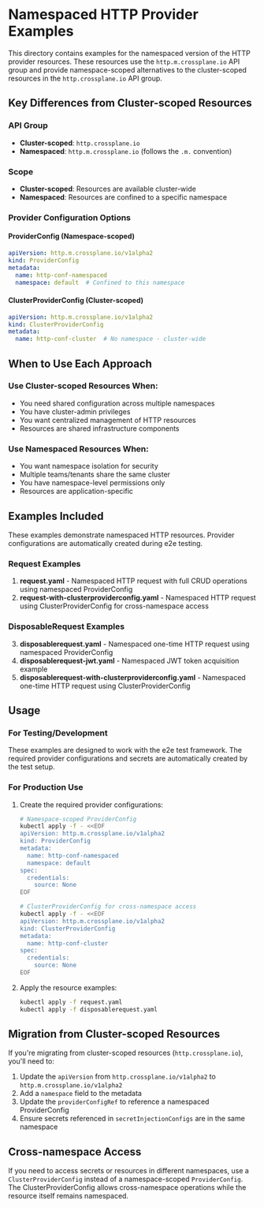 # Namespaced HTTP Provider Examples

This directory contains examples for the namespaced version of the HTTP provider resources. These resources use the `http.m.crossplane.io` API group and provide namespace-scoped alternatives to the cluster-scoped resources in the `http.crossplane.io` API group.

## Key Differences from Cluster-scoped Resources

### API Group
- **Cluster-scoped**: `http.crossplane.io`
- **Namespaced**: `http.m.crossplane.io` (follows the `.m.` convention)

### Scope
- **Cluster-scoped**: Resources are available cluster-wide
- **Namespaced**: Resources are confined to a specific namespace

### Provider Configuration Options

#### ProviderConfig (Namespace-scoped)
```yaml
apiVersion: http.m.crossplane.io/v1alpha2
kind: ProviderConfig
metadata:
  name: http-conf-namespaced
  namespace: default  # Confined to this namespace
```

#### ClusterProviderConfig (Cluster-scoped)
```yaml
apiVersion: http.m.crossplane.io/v1alpha2
kind: ClusterProviderConfig
metadata:
  name: http-conf-cluster  # No namespace - cluster-wide
```

## When to Use Each Approach

### Use Cluster-scoped Resources When:
- You need shared configuration across multiple namespaces
- You have cluster-admin privileges
- You want centralized management of HTTP resources
- Resources are shared infrastructure components

### Use Namespaced Resources When:
- You want namespace isolation for security
- Multiple teams/tenants share the same cluster
- You have namespace-level permissions only
- Resources are application-specific

## Examples Included

These examples demonstrate namespaced HTTP resources. Provider configurations are automatically created during e2e testing.

### Request Examples
1. **request.yaml** - Namespaced HTTP request with full CRUD operations using namespaced ProviderConfig
2. **request-with-clusterproviderconfig.yaml** - Namespaced HTTP request using ClusterProviderConfig for cross-namespace access

### DisposableRequest Examples  
3. **disposablerequest.yaml** - Namespaced one-time HTTP request using namespaced ProviderConfig
4. **disposablerequest-jwt.yaml** - Namespaced JWT token acquisition example
5. **disposablerequest-with-clusterproviderconfig.yaml** - Namespaced one-time HTTP request using ClusterProviderConfig

## Usage

### For Testing/Development
These examples are designed to work with the e2e test framework. The required provider configurations and secrets are automatically created by the test setup.

### For Production Use
1. Create the required provider configurations:
   ```bash
   # Namespace-scoped ProviderConfig
   kubectl apply -f - <<EOF
   apiVersion: http.m.crossplane.io/v1alpha2
   kind: ProviderConfig
   metadata:
     name: http-conf-namespaced
     namespace: default
   spec:
     credentials:
       source: None
   EOF
   
   # ClusterProviderConfig for cross-namespace access
   kubectl apply -f - <<EOF
   apiVersion: http.m.crossplane.io/v1alpha2
   kind: ClusterProviderConfig
   metadata:
     name: http-conf-cluster
   spec:
     credentials:
       source: None
   EOF
   ```

2. Apply the resource examples:
   ```bash
   kubectl apply -f request.yaml
   kubectl apply -f disposablerequest.yaml
   ```

## Migration from Cluster-scoped Resources

If you're migrating from cluster-scoped resources (`http.crossplane.io`), you'll need to:

1. Update the `apiVersion` from `http.crossplane.io/v1alpha2` to `http.m.crossplane.io/v1alpha2`
2. Add a `namespace` field to the metadata
3. Update the `providerConfigRef` to reference a namespaced ProviderConfig
4. Ensure secrets referenced in `secretInjectionConfigs` are in the same namespace

## Cross-namespace Access

If you need to access secrets or resources in different namespaces, use a `ClusterProviderConfig` instead of a namespace-scoped `ProviderConfig`. The ClusterProviderConfig allows cross-namespace operations while the resource itself remains namespaced.